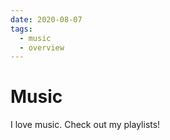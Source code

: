 ```yaml
---
date: 2020-08-07
tags:
  - music
  - overview
---
```


# Music
I love music. Check out my <spotify> playlists!
